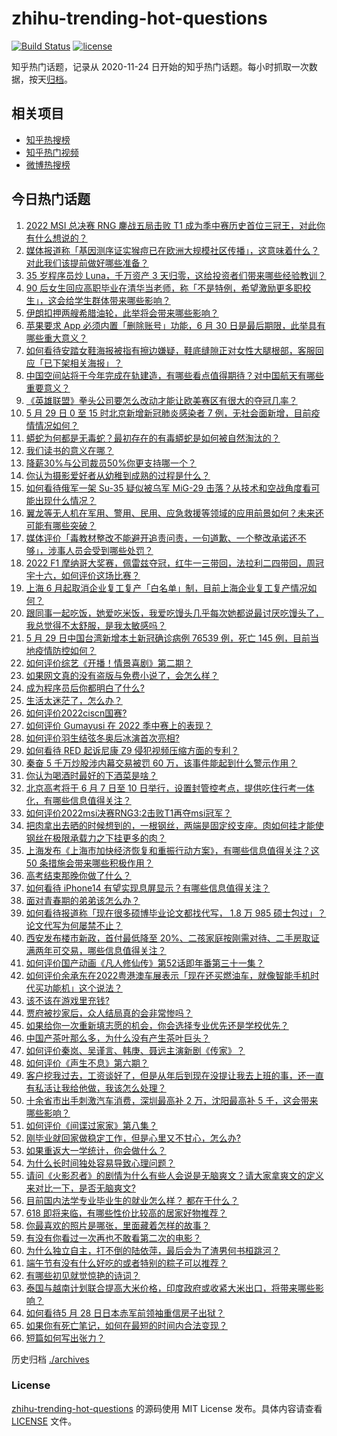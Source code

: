 # zhihu-trending-hot-questions

[![Build Status](https://github.com/justjavac/zhihu-trending-hot-questions/workflows/ci/badge.svg?branch=master)](https://github.com/justjavac/zhihu-trending-hot-questions/actions)
[![license](https://img.shields.io/github/license/justjavac/zhihu-trending-hot-questions)](https://github.com/justjavac/zhihu-trending-hot-questions/blob/master/LICENSE)

知乎热门话题，记录从 2020-11-24 日开始的知乎热门话题。每小时抓取一次数据，按天[归档](./archives)。

## 相关项目

- [知乎热搜榜](https://github.com/justjavac/zhihu-trending-top-search)
- [知乎热门视频](https://github.com/justjavac/zhihu-trending-hot-video)
- [微博热搜榜](https://github.com/justjavac/weibo-trending-hot-search)

## 今日热门话题

<!-- BEGIN -->
<!-- 最后更新时间 Mon May 30 2022 07:24:09 GMT+0800 (China Standard Time) -->

1. [2022 MSI 总决赛 RNG 鏖战五局击败 T1 成为季中赛历史首位三冠王，对此你有什么想说的？](https://www.zhihu.com/question/535102348)
1. [媒体报道称「基因测序证实猴痘已在欧洲大规模社区传播」，这意味着什么？对此我们该提前做好哪些准备？](https://www.zhihu.com/question/535075164)
1. [35 岁程序员炒 Luna，千万资产 3 天归零，这给投资者们带来哪些经验教训？](https://www.zhihu.com/question/535061868)
1. [90 后女生回应高职毕业在清华当老师，称「不是特例，希望激励更多职校生」，这会给学生群体带来哪些影响？](https://www.zhihu.com/question/535073608)
1. [伊朗扣押两艘希腊油轮，此举将会带来哪些影响？](https://www.zhihu.com/question/534973180)
1. [苹果要求 App 必须内置「删除账号」功能，6 月 30 日是最后期限，此举具有哪些重大意义？](https://www.zhihu.com/question/534441659)
1. [如何看待安踏女鞋海报被指有擦边嫌疑，鞋底缝隙正对女性大腿根部，客服回应「已下架相关海报」？](https://www.zhihu.com/question/535128670)
1. [中国空间站将于今年完成在轨建造，有哪些看点值得期待？对中国航天有哪些重要意义？](https://www.zhihu.com/question/534861552)
1. [《英雄联盟》拳头公司要怎么改动才能让欧美赛区有很大的夺冠几率？](https://www.zhihu.com/question/528667436)
1. [5 月 29 日 0 至 15 时北京新增新冠肺炎感染者 7 例，无社会面新增，目前疫情情况如何？](https://www.zhihu.com/question/535116240)
1. [蟒蛇为何都是无毒蛇？最初存在的有毒蟒蛇是如何被自然淘汰的？](https://www.zhihu.com/question/54120744)
1. [我们读书的意义在哪？](https://www.zhihu.com/question/535000345)
1. [降薪30%与公司裁员50%你更支持哪一个？](https://www.zhihu.com/question/534812183)
1. [你认为摄影爱好者从幼稚到成熟的过程是什么？](https://www.zhihu.com/question/534320900)
1. [如何看待俄军一架 Su-35 疑似被乌军 MiG-29 击落？从技术和空战角度看可能出现什么情况？](https://www.zhihu.com/question/534919616)
1. [翼龙等无人机在军用、警用、民用、应急救援等领域的应用前景如何？未来还可能有哪些突破？](https://www.zhihu.com/question/534324133)
1. [媒体评价「毒教材整改不能避开追责问责，一句道歉、一个整改承诺还不够」，涉事人员会受到哪些处罚？](https://www.zhihu.com/question/535076046)
1. [2022 F1 摩纳哥大奖赛，佩雷兹夺冠，红牛一三带回，法拉利二四带回，周冠宇十六，如何评价这场比赛？](https://www.zhihu.com/question/535140110)
1. [上海 6 月起取消企业复工复产「白名单」制，目前上海企业复工复产情况如何？](https://www.zhihu.com/question/535103894)
1. [跟同事一起吃饭，她爱吃米饭，我爱吃馒头几乎每次她都说最讨厌吃馒头了，我总觉得不太舒服，是我太敏感吗？](https://www.zhihu.com/question/505629130)
1. [5 月 29 日中国台湾新增本土新冠确诊病例 76539 例，死亡 145 例，目前当地疫情防控如何？](https://www.zhihu.com/question/535096307)
1. [如何评价综艺《开播！情景喜剧》第二期？](https://www.zhihu.com/question/535136001)
1. [如果网文真的没有盗版与免费小说了，会怎么样？](https://www.zhihu.com/question/535137366)
1. [成为程序员后你都明白了什么?](https://www.zhihu.com/question/534598587)
1. [生活太迷茫了，怎么办？](https://www.zhihu.com/question/534224771)
1. [如何评价2022ciscn国赛?](https://www.zhihu.com/question/531429617)
1. [如何评价 Gumayusi 在 2022 季中赛上的表现？](https://www.zhihu.com/question/534127486)
1. [如何评价羽生结弦冬奥后冰演首次亮相?](https://www.zhihu.com/question/534869951)
1. [如何看待 RED 起诉尼康 Z9 侵犯视频压缩方面的专利？](https://www.zhihu.com/question/534887864)
1. [秦奋 5 千万炒股涉内幕交易被罚 60 万，该事件能起到什么警示作用？](https://www.zhihu.com/question/535064495)
1. [你认为喝酒时最好的下酒菜是啥？](https://www.zhihu.com/question/384564895)
1. [北京高考将于 6 月 7 日至 10 日举行，设置封管控考点，提供吃住行考一体化，有哪些信息值得关注？](https://www.zhihu.com/question/535120549)
1. [如何评价2022msi决赛RNG3:2击败T1再夺msi冠军？](https://www.zhihu.com/question/535137055)
1. [把肉拿出去晒的时候想到的，一根钢丝，两端是固定绞支座。肉如何挂才能使钢丝在极限承载力之下挂更多的肉？](https://www.zhihu.com/question/40177013)
1. [上海发布《上海市加快经济恢复和重振行动方案》，有哪些信息值得关注？这 50 条措施会带来哪些积极作用？](https://www.zhihu.com/question/535100076)
1. [高考结束那晚你做了什么？](https://www.zhihu.com/question/529368488)
1. [如何看待 iPhone14 有望实现息屏显示？有哪些信息值得关注？](https://www.zhihu.com/question/534450877)
1. [面对青春期的弟弟该怎么办？](https://www.zhihu.com/question/519136857)
1. [如何看待报道称「现在很多硕博毕业论文都找代写， 1.8 万 985 硕士包过」？论文代写为何屡禁不止？](https://www.zhihu.com/question/534680508)
1. [西安发布楼市新政，首付最低降至 20%、二孩家庭按刚需对待、二手房取证满两年可交易，哪些信息值得关注？](https://www.zhihu.com/question/535078899)
1. [如何评价国产动画《凡人修仙传》第52话即年番第三十一集？](https://www.zhihu.com/question/535077775)
1. [如何评价余承东在2022粤港澳车展表示「现在还买燃油车，就像智能手机时代买功能机」这个说法？](https://www.zhihu.com/question/535045107)
1. [该不该在游戏里充钱?](https://www.zhihu.com/question/524961950)
1. [贾府被抄家后，众人结局真的会非常惨吗？](https://www.zhihu.com/question/530736780)
1. [如果给你一次重新填志愿的机会，你会选择专业优先还是学校优先？](https://www.zhihu.com/question/457246703)
1. [中国产茶叶那么多，为什么没有产生茶叶巨头？](https://www.zhihu.com/question/534217894)
1. [如何评价秦岚、吴谨言、韩庚、聂远主演新剧《传家》？](https://www.zhihu.com/question/338127417)
1. [如何评价《声生不息》第六期？](https://www.zhihu.com/question/532554110)
1. [客户挖我过去，工资谈好了，但是从年后到现在没提让我去上班的事，还一直有私活让我给他做，我该怎么处理？](https://www.zhihu.com/question/534887349)
1. [十余省市出手刺激汽车消费，深圳最高补 2 万，沈阳最高补 5 千，这会带来哪些影响？](https://www.zhihu.com/question/535079075)
1. [如何评价《间谍过家家》第八集？](https://www.zhihu.com/question/535007720)
1. [刚毕业就回家做稳定工作，但是心里又不甘心，怎么办?](https://www.zhihu.com/question/535017768)
1. [如果重返大一学统计，你会做什么？](https://www.zhihu.com/question/531494960)
1. [为什么长时间独处容易导致心理问题？](https://www.zhihu.com/question/507178360)
1. [请问《火影忍者》的剧情为什么有些人会说是无脑爽文？请大家拿爽文的定义来对比一下，是否无脑爽文?](https://www.zhihu.com/question/533281959)
1. [目前国内法学专业毕业生的就业怎么样？ 都在干什么？](https://www.zhihu.com/question/20925426)
1. [618 即将来临，有哪些性价比较高的居家好物推荐？](https://www.zhihu.com/question/465415840)
1. [你最喜欢的照片是哪张，里面藏着怎样的故事？](https://www.zhihu.com/question/534941484)
1. [有没有你看过一次再也不敢看第二次的电影？](https://www.zhihu.com/question/281045909)
1. [为什么独立自主，打不倒的陆依萍，最后会为了渣男何书桓跳河？](https://www.zhihu.com/question/534327460)
1. [端午节有没有什么好吃的或者特别的粽子可以推荐？](https://www.zhihu.com/question/394905152)
1. [有哪些初见就觉惊艳的诗词？](https://www.zhihu.com/question/533309581)
1. [泰国与越南计划联合提高大米价格，印度政府或收紧大米出口，将带来哪些影响？](https://www.zhihu.com/question/535017054)
1. [如何看待5 月 28 日日本赤军前领袖重信房子出狱？](https://www.zhihu.com/question/534983472)
1. [如果你有死亡笔记，如何在最短的时间内合法变现？](https://www.zhihu.com/question/534162425)
1. [短篇如何写出张力？](https://www.zhihu.com/question/488149966)

<!-- END -->

历史归档 [./archives](./archives)

### License

[zhihu-trending-hot-questions](https://github.com/justjavac/zhihu-trending-hot-questions)
的源码使用 MIT License 发布。具体内容请查看 [LICENSE](./LICENSE) 文件。
